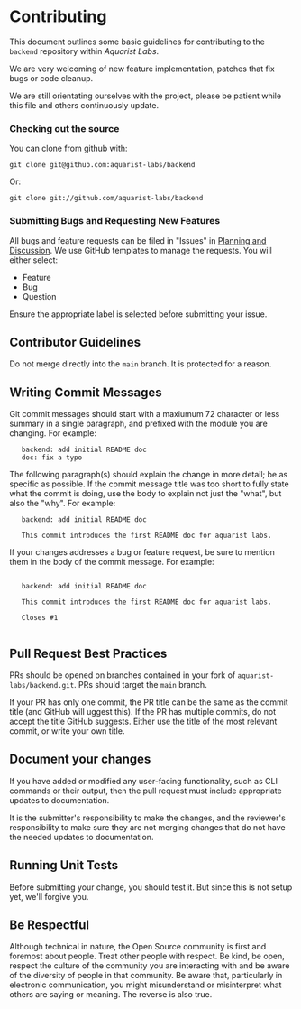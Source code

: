# Contributing

This document outlines some basic guidelines for contributing to the `backend` repository
within *Aquarist Labs*. 

We are very welcoming of new feature implementation, patches that fix bugs or code
cleanup. 

We are still orientating ourselves with the project, please be patient while this file
and others continuously update.

### Checking out the source

You can clone from github with:

	git clone git@github.com:aquarist-labs/backend

Or:

	git clone git://github.com/aquarist-labs/backend

### Submitting Bugs and Requesting New Features

All bugs and feature requests can be filed in "Issues" in [Planning and Discussion](https://github.com/aquarists-labs/planning-and-discussion/issues).
We use GitHub templates to manage the requests. You will either select:

- Feature
- Bug
- Question

Ensure the appropriate label is selected before submitting your issue.

## Contributor Guidelines

Do not merge directly into the `main` branch. It is protected for a reason.

## Writing Commit Messages

Git commit messages should start with a maxiumum 72 character or less summary in a single
paragraph, and prefixed with the module you are changing. For example:

```
   backend: add initial README doc
   doc: fix a typo
```

The following paragraph(s) should explain the change in more detail; be as specific as possible.
If the commit message title was too short to fully state what the commit is doing, use the body
to explain not just the "what", but also the "why". For example:

```
   backend: add initial README doc
   
   This commit introduces the first README doc for aquarist labs.
```

If your changes addresses a bug or feature request, be sure to mention them in the body of the
commit message. For example:

```

   backend: add initial README doc
   
   This commit introduces the first README doc for aquarist labs.
   
   Closes #1
   
```

## Pull Request Best Practices

PRs should be opened on branches contained in your fork of `aquarist-labs/backend.git`. PRs should
target the `main` branch. 

If your PR has only one commit, the PR title can be the same as the commit title (and GitHub will 
uggest this). If the PR has multiple commits, do not accept the title GitHub suggests. Either use
the title of the most relevant commit, or write your own title.

## Document your changes

If you have added or modified any user-facing functionality, such as CLI commands or their output,
then the pull request must include appropriate updates to documentation.

It is the submitter's responsibility to make the changes, and the reviewer's responsibility to make
sure they are not merging changes that do not have the needed updates to documentation.

## Running Unit Tests

Before submitting your change, you should test it. But since this is not setup yet, we'll forgive you.

## Be Respectful

Although technical in nature, the Open Source community is first and foremost
about people. Treat other people with respect. Be kind, be open, respect the
culture of the community you are interacting with and be aware of the diversity
of people in that community. Be aware that, particularly in electronic communication,
you might misunderstand or misinterpret what others are saying or meaning. The
reverse is also true.
